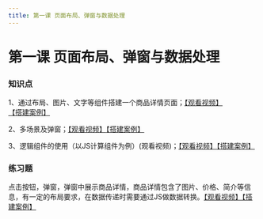 ```yaml
---
title: 第一课 页面布局、弹窗与数据处理
---
```


# 第一课 页面布局、弹窗与数据处理

### 知识点

1、通过布局、图片、文字等组件搭建一个商品详情页面；[【观看视频】](https://meeting.tencent.com/v2/cloud-record/share?id=8cb86f21-7e17-4d70-8d0a-c22f2450a148&from=3)[【搭建案例】](https://my.mybricks.world/mybricks-pc-page/index.html?id=512204034093125)

2、多场景及弹窗；[【观看视频】](https://meeting.tencent.com/v2/cloud-record/share?id=fed65038-98f4-42fa-ad28-0d9f1dbe0393&from=3&is-single=true)[【搭建案例】](https://my.mybricks.world/mybricks-pc-page/index.html?id=512216052539461)

3、逻辑组件的使用（以JS计算组件为例）(观看视频)；[【观看视频】](https://meeting.tencent.com/v2/cloud-record/share?id=065eecb7-7942-41bf-ac3f-4456c3f6b603&from=3&is-single=true)[【搭建案例】](https://my.mybricks.world/mybricks-pc-page/index.html?id=512216395075653)

  
### 练习题

点击按钮，弹窗，弹窗中展示商品详情，商品详情包含了图片、价格、简介等信息，有一定的布局要求，在数据传递时需要通过JS做数据转换。[【观看视频】](https://meeting.tencent.com/v2/cloud-record/share?id=fed65038-98f4-42fa-ad28-0d9f1dbe0393&from=3&is-single=true)[【搭建案例】](https://my.mybricks.world/mybricks-pc-page/index.html?id=512216052539461)